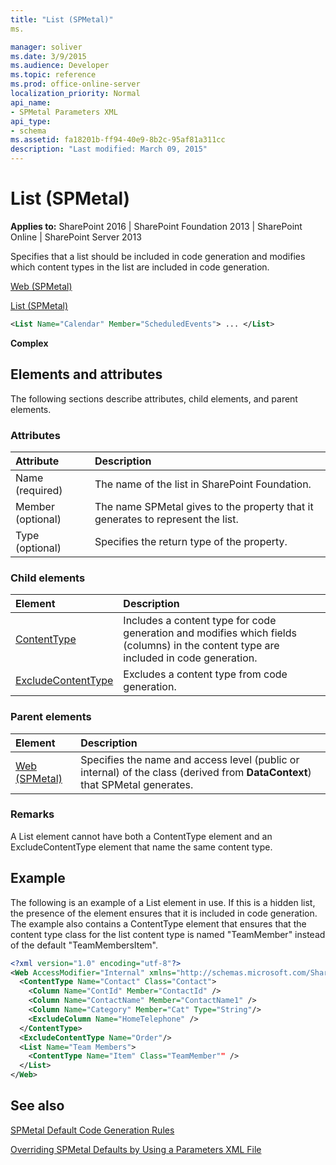 ```yaml
---
title: "List (SPMetal)"
ms.

manager: soliver
ms.date: 3/9/2015
ms.audience: Developer
ms.topic: reference
ms.prod: office-online-server
localization_priority: Normal
api_name:
- SPMetal Parameters XML
api_type:
- schema
ms.assetid: fa18201b-ff94-40e9-8b2c-95af81a311cc
description: "Last modified: March 09, 2015"
---
```


# List (SPMetal)

 
  
 **Applies to:** SharePoint 2016 | SharePoint Foundation 2013 | SharePoint Online | SharePoint Server 2013
  
Specifies that a list should be included in code generation and modifies which content types in the list are included in code generation.
  
[Web (SPMetal)](web-spmetal.md)
  
[List (SPMetal)](list-spmetal.md)
  
```XML
<List Name="Calendar" Member="ScheduledEvents"> ... </List>
```

 **Complex**
## Elements and attributes

The following sections describe attributes, child elements, and parent elements.

### Attributes

|**Attribute**|**Description**|
|:-----|:-----|
|Name (required)  <br/> |The name of the list in SharePoint Foundation.  <br/> |
|Member (optional)  <br/> |The name SPMetal gives to the property that it generates to represent the list.  <br/> |
|Type (optional)  <br/> |Specifies the return type of the property.  <br/> |
   
### Child elements

|**Element**|**Description**|
|:-----|:-----|
|[ContentType](contenttype-spmetal.md) <br/> |Includes a content type for code generation and modifies which fields (columns) in the content type are included in code generation.  <br/> |
|[ExcludeContentType](excludecontenttype-spmetal.md) <br/> |Excludes a content type from code generation.  <br/> |
   
### Parent elements

|**Element**|**Description**|
|:-----|:-----|
|[Web (SPMetal)](web-spmetal.md) <br/> |Specifies the name and access level (public or internal) of the class (derived from **DataContext**) that SPMetal generates.  <br/> |
   
### Remarks

A List element cannot have both a ContentType element and an ExcludeContentType element that name the same content type. 
  
## Example

The following is an example of a List element in use. If this is a hidden list, the presence of the element ensures that it is included in code generation. The example also contains a ContentType element that ensures that the content type class for the list content type is named "TeamMember" instead of the default "TeamMembersItem". 
  
```XML
<?xml version="1.0" encoding="utf-8"?>
<Web AccessModifier="Internal" xmlns="http://schemas.microsoft.com/SharePoint/2009/spmetal">
  <ContentType Name="Contact" Class="Contact">
    <Column Name="ContId" Member="ContactId" />
    <Column Name="ContactName" Member="ContactName1" />
    <Column Name="Category" Member="Cat" Type="String"/>
    <ExcludeColumn Name="HomeTelephone" />
  </ContentType>
  <ExcludeContentType Name="Order"/>
  <List Name="Team Members">
    <ContentType Name="Item" Class="TeamMember"" />
  </List>
</Web>

```

## See also



[SPMetal Default Code Generation Rules](http://msdn.microsoft.com/library/873ac65e-425e-40f3-9ef6-753d3cda1436%28Office.15%29.aspx)
  
[Overriding SPMetal Defaults by Using a Parameters XML File](http://msdn.microsoft.com/library/209359b2-bd46-47b6-837d-3c0c2005cb19%28Office.15%29.aspx)

